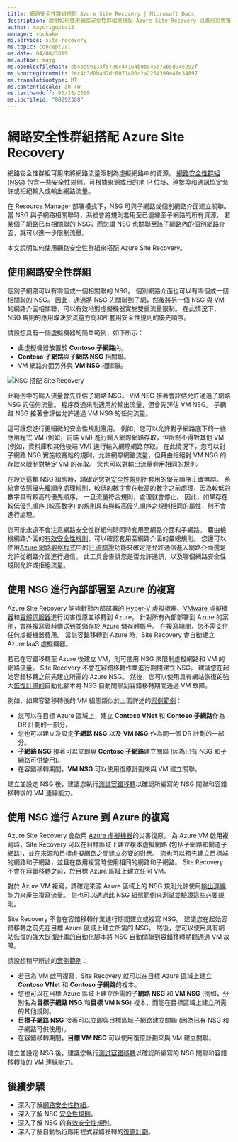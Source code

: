 ```yaml
---
title: 網路安全性群組搭配 Azure Site Recovery | Microsoft Docs
description: 說明如何使用網路安全性群組來搭配 Azure Site Recovery 以進行災害復原和移轉
author: mayurigupta13
manager: rochakm
ms.service: site-recovery
ms.topic: conceptual
ms.date: 04/08/2019
ms.author: mayg
ms.openlocfilehash: eb5ba99133f5726c44164b0ba45b7ab5d94e292f
ms.sourcegitcommit: 2ec4b3d0bad7dc0071400c2a2264399e4fe34897
ms.translationtype: MT
ms.contentlocale: zh-TW
ms.lasthandoff: 03/28/2020
ms.locfileid: "80292368"
---
```

# <a name="network-security-groups-with-azure-site-recovery"></a>網路安全性群組搭配 Azure Site Recovery

網路安全性群組可用來將網路流量限制為虛擬網路中的資源。 [網路安全性群組 (NSG)](../virtual-network/security-overview.md#network-security-groups) 包含一些安全性規則，可根據來源或目的地 IP 位址、連接埠和通訊協定允許或拒絕輸入或輸出網路流量。

在 Resource Manager 部署模式下，NSG 可與子網路或個別網路介面建立關聯。 當 NSG 與子網路相關聯時，系統會將規則套用至已連線至子網路的所有資源。 若某個子網路已有相關聯的 NSG，而您讓 NSG 也關聯至該子網路內的個別網路介面，就可以進一步限制流量。

本文說明如何使用網路安全性群組來搭配 Azure Site Recovery。

## <a name="using-network-security-groups"></a>使用網路安全性群組

個別子網路可以有零個或一個相關聯的 NSG。 個別網路介面也可以有零個或一個相關聯的 NSG。 因此，通過將 NSG 先關聯到子網，然後將另一個 NSG 與 VM 的網路介面相關聯，可以有效地對虛擬機器實施雙重流量限制。 在此情況下，NSG 規則的應用取決於流量方向和所套用安全性規則的優先順序。

請設想具有一個虛擬機器的簡單範例，如下所示：
-    此虛擬機器放置於 **Contoso 子網路**內。
-    **Contoso 子網路**與**子網路 NSG** 相關聯。
-    VM 網路介面另外與 **VM NSG** 相關聯。

![NSG 搭配 Site Recovery](./media/concepts-network-security-group-with-site-recovery/site-recovery-with-network-security-group.png)

此範例中的輸入流量會先評估子網路 NSG。 VM NSG 接著會評估允許通過子網路 NSG 的任何流量。 程序反過來則適用於輸出流量，但會先評估 VM NSG。 子網路 NSG 接著會評估允許通過 VM NSG 的任何流量。

這可讓您進行更細微的安全性規則應用。 例如，您可以允許對子網路底下的一些應用程式 VM (例如，前端 VM) 進行輸入網際網路存取，但限制不得對其他 VM (例如，資料庫和其他後端 VM) 進行輸入網際網路存取。 在此情況下，您可以對子網路 NSG 實施較寬鬆的規則，允許網際網路流量，但藉由拒絕對 VM NSG 的存取來限制對特定 VM 的存取。 您也可以對輸出流量套用相同的規則。

在設定這類 NSG 組態時，請確定您對[安全性規則](../virtual-network/security-overview.md#security-rules)所套用的優先順序正確無誤。 系統會依照優先權順序處理規則，較低的數字會在較高的數字之前處理，因為較低的數字具有較高的優先順序。 一旦流量符合規則，處理就會停止。 因此，如果存在較低優先順序 (較高數字) 的規則具有與較高優先順序之規則相同的屬性，則不會進行處理。

您可能永遠不會注意網路安全性群組何時同時套用至網路介面和子網路。 藉由檢視網路介面的[有效安全性規則](../virtual-network/virtual-network-network-interface.md#view-effective-security-rules)，可以確認套用至網路介面的彙總規則。 您還可以使用[Azure 網路觀察程式](../network-watcher/network-watcher-monitoring-overview.md)中的[IP 流驗證](../network-watcher/diagnose-vm-network-traffic-filtering-problem.md)功能來確定是允許通信進入網路介面還是允許從網路介面進行通信。 此工具會告訴您是否允許通訊，以及哪個網路安全性規則允許或拒絕流量。

## <a name="on-premises-to-azure-replication-with-nsg"></a>使用 NSG 進行內部部署至 Azure 的複寫

Azure Site Recovery 能夠針對內部部署的 [Hyper-V 虛擬機器](hyper-v-azure-architecture.md)、[VMware 虛擬機器](vmware-azure-architecture.md)和[實體伺服器](physical-azure-architecture.md)進行災害復原並移轉到 Azure。 針對所有內部部署到 Azure 的案例，會將複寫資料傳送到並儲存於 Azure 儲存體帳戶。 在複寫期間，您不需支付任何虛擬機器費用。 當您容錯移轉到 Azure 時，Site Recovery 會自動建立 Azure IaaS 虛擬機器。

若已在容錯移轉至 Azure 後建立 VM，則可使用 NSG 來限制虛擬網路和 VM 的網路流量。 Site Recovery 不會在容錯移轉作業進行期間建立 NSG。 建議您在起始容錯移轉之前先建立所需的 Azure NSG。 然後，您可以使用具有網站恢復的強大[恢復計畫的](site-recovery-create-recovery-plans.md)自動化腳本將 NSG 自動關聯到容錯移轉期間通過 VM 故障。

例如，如果容錯移轉後的 VM 組態類似於上面詳述的[案例範例](concepts-network-security-group-with-site-recovery.md#using-network-security-groups)：
-    您可以在目標 Azure 區域上，建立 **Contoso VNet** 和 **Contoso 子網路**作為 DR 計劃的一部分。
-    您也可以建立及設定**子網路 NSG** 以及 **VM NSG** 作為同一個 DR 計劃的一部分。
-    **子網路 NSG** 接著可以立即與 **Contoso 子網路**建立關聯 (因為已有 NSG 和子網路可供使用)。
-    在容錯移轉期間，**VM NSG** 可以使用復原計劃來與 VM 建立關聯。

建立並設定 NSG 後，建議您執行[測試容錯移轉](site-recovery-test-failover-to-azure.md)以確認所編寫的 NSG 關聯和容錯移轉後的 VM 連線能力。

## <a name="azure-to-azure-replication-with-nsg"></a>使用 NSG 進行 Azure 到 Azure 的複寫

Azure Site Recovery 會啟用 [Azure 虛擬機器](azure-to-azure-architecture.md)的災害復原。 為 Azure VM 啟用複寫時，Site Recovery 可以在目標區域上建立複本虛擬網路 (包括子網路和閘道子網路)，並在來源和目標虛擬網路之間建立必要的對應。 您也可以預先建立目標端的網路和子網路，並且在啟用複寫時使用相同的網路和子網路。 Site Recovery 不會在[容錯移轉](azure-to-azure-tutorial-failover-failback.md)之前，於目標 Azure 區域上建立任何 VM。

對於 Azure VM 複寫，請確定來源 Azure 區域上的 NSG 規則允許使用[輸出連線能力](azure-to-azure-about-networking.md#outbound-connectivity-using-service-tags)來產生複寫流量。 您也可以透過此 [NSG 組態範例](azure-to-azure-about-networking.md#example-nsg-configuration)來測試並驗證這些必要規則。

Site Recovery 不會在容錯移轉作業進行期間建立或複寫 NSG。 建議您在起始容錯移轉之前先在目標 Azure 區域上建立所需的 NSG。 然後，您可以使用具有網站恢復的強大[恢復計畫的](site-recovery-create-recovery-plans.md)自動化腳本將 NSG 自動關聯到容錯移轉期間通過 VM 故障。

請設想稍早所述的[案例範例](concepts-network-security-group-with-site-recovery.md#using-network-security-groups)：
-    若已為 VM 啟用複寫，Site Recovery 就可以在目標 Azure 區域上建立 **Contoso VNet** 和 **Contoso 子網路**的複本。
-    您也可以在目標 Azure 區域上建立所需的**子網路 NSG** 和 **VM NSG** (例如，分別名為**目標子網路 NSG** 和**目標 VM NSG**) 複本，而能在目標區域上建立所需的其他規則。
-    **目標子網路 NSG** 接著可以立即與目標區域子網路建立關聯 (因為已有 NSG 和子網路可供使用)。
-    在容錯移轉期間，**目標 VM NSG** 可以使用復原計劃來與 VM 建立關聯。

建立並設定 NSG 後，建議您執行[測試容錯移轉](azure-to-azure-tutorial-dr-drill.md)以確認所編寫的 NSG 關聯和容錯移轉後的 VM 連線能力。

## <a name="next-steps"></a>後續步驟
-    深入了解[網路安全性群組](../virtual-network/security-overview.md#network-security-groups)。
-    深入了解 NSG [安全性規則](../virtual-network/security-overview.md#security-rules)。
-    深入了解 NSG 的[有效安全性規則](../virtual-network/diagnose-network-traffic-filter-problem.md)。
-    深入了解自動執行應用程式容錯移轉的[復原計劃](site-recovery-create-recovery-plans.md)。
